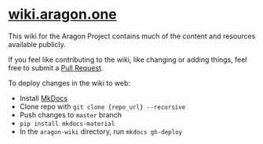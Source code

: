 # [wiki.aragon.one](https://wiki.aragon.one/)

This wiki for the Aragon Project contains much of the content and resources available publicly.

If you feel like contributing to the wiki, like changing or adding things, feel free to submit a [Pull Request](https://github.com/aragon/aragon-wiki/pulls).

To deploy changes in the wiki to web:

- Install [MkDocs](http://www.mkdocs.org/)
- Clone repo with `git clone {repo_url} --recursive`
- Push changes to `master` branch
- `pip install mkdocs-material`
- In the `aragon-wiki` directory, run `mkdocs gh-deploy`
